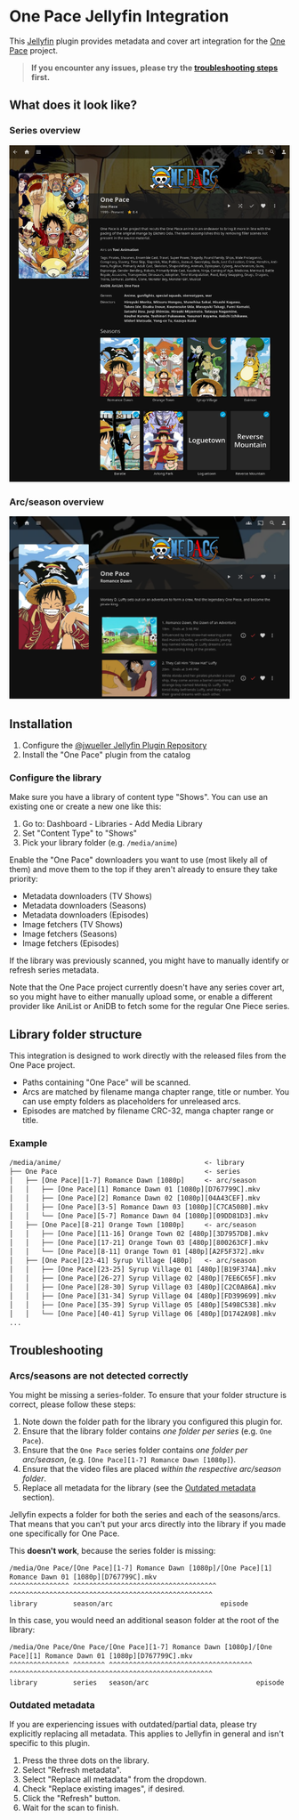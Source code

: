 # One Pace Jellyfin Integration

This [Jellyfin](https://jellyfin.org/) plugin provides metadata and cover art integration for the [One Pace](https://onepace.net/) project.

> **If you encounter any issues, please try the [troubleshooting steps](#Troubleshooting) first.**


## What does it look like?

### Series overview

![Series Overview](docs/series.png)


### Arc/season overview

![Arc Overview](docs/arc.png)


## Installation

1. Configure the [@jwueller Jellyfin Plugin Repository](https://github.com/jwueller/jellyfin-repository)
2. Install the "One Pace" plugin from the catalog


### Configure the library

Make sure you have a library of content type "Shows". You can use an existing one or create a new one like this:

1. Go to: Dashboard - Libraries - Add Media Library
2. Set "Content Type" to "Shows"
3. Pick your library folder (e.g. `/media/anime`)

Enable the "One Pace" downloaders you want to use (most likely all of them) and move them to the top if they aren't already to ensure they take priority:

* Metadata downloaders (TV Shows)
* Metadata downloaders (Seasons)
* Metadata downloaders (Episodes)
* Image fetchers (TV Shows)
* Image fetchers (Seasons)
* Image fetchers (Episodes)

If the library was previously scanned, you might have to manually identify or refresh series metadata.

Note that the One Pace project currently doesn't have any series cover art, so you might have to either manually upload some, or enable a different provider like AniList or AniDB to fetch some for the regular One Piece series.


## Library folder structure

This integration is designed to work directly with the released files from the One Pace project.

* Paths containing "One Pace" will be scanned.
* Arcs are matched by filename manga chapter range, title or number. You can use empty folders as placeholders for unreleased arcs.
* Episodes are matched by filename CRC-32, manga chapter range or title.


### Example

```plain
/media/anime/                                    <- library
├── One Pace                                     <- series
│   ├── [One Pace][1-7] Romance Dawn [1080p]     <- arc/season
│   │   ├── [One Pace][1] Romance Dawn 01 [1080p][D767799C].mkv
│   │   ├── [One Pace][2] Romance Dawn 02 [1080p][04A43CEF].mkv
│   │   ├── [One Pace][3-5] Romance Dawn 03 [1080p][C7CA5080].mkv
│   │   └── [One Pace][5-7] Romance Dawn 04 [1080p][09DD81D3].mkv
│   ├── [One Pace][8-21] Orange Town [1080p]     <- arc/season
│   │   ├── [One Pace][11-16] Orange Town 02 [480p][3D7957D8].mkv
│   │   ├── [One Pace][17-21] Orange Town 03 [480p][800263CF].mkv
│   │   └── [One Pace][8-11] Orange Town 01 [480p][A2F5F372].mkv
│   ├── [One Pace][23-41] Syrup Village [480p]   <- arc/season
│   │   ├── [One Pace][23-25] Syrup Village 01 [480p][B19F374A].mkv
│   │   ├── [One Pace][26-27] Syrup Village 02 [480p][7EE6C65F].mkv
│   │   ├── [One Pace][28-30] Syrup Village 03 [480p][C2C0A86A].mkv
│   │   ├── [One Pace][31-34] Syrup Village 04 [480p][FD399699].mkv
│   │   ├── [One Pace][35-39] Syrup Village 05 [480p][5498C538].mkv
│   │   └── [One Pace][40-41] Syrup Village 06 [480p][D1742A98].mkv
...
```


## Troubleshooting

### Arcs/seasons are not detected correctly

You might be missing a series-folder. To ensure that your folder structure is correct, please follow these steps:

1. Note down the folder path for the library you configured this plugin for.
2. Ensure that the library folder contains _one folder per series_ (e.g. `One Pace`).
3. Ensure that the `One Pace` series folder contains _one folder per arc/season_, (e.g. `[One Pace][1-7] Romance Dawn [1080p]`).
4. Ensure that the video files are placed _within the respective arc/season folder_.
5. Replace all metadata for the library (see the [Outdated metadata](#Outdated-metadata) section).

Jellyfin expects a folder for both the series and each of the seasons/arcs. That means that you can't put your arcs directly into the library if you made one specifically for One Pace.

This **doesn't work**, because the series folder is missing:

```
/media/One Pace/[One Pace][1-7] Romance Dawn [1080p]/[One Pace][1] Romance Dawn 01 [1080p][D767799C].mkv
^^^^^^^^^^^^^^^ ^^^^^^^^^^^^^^^^^^^^^^^^^^^^^^^^^^^^ ^^^^^^^^^^^^^^^^^^^^^^^^^^^^^^^^^^^^^^^^^^^^^^^^^^^
library         season/arc                           episode
```

In this case, you would need an additional season folder at the root of the library:

```
/media/One Pace/One Pace/[One Pace][1-7] Romance Dawn [1080p]/[One Pace][1] Romance Dawn 01 [1080p][D767799C].mkv
^^^^^^^^^^^^^^^ ^^^^^^^^ ^^^^^^^^^^^^^^^^^^^^^^^^^^^^^^^^^^^^ ^^^^^^^^^^^^^^^^^^^^^^^^^^^^^^^^^^^^^^^^^^^^^^^^^^^
library         series   season/arc                           episode
```


### Outdated metadata

If you are experiencing issues with outdated/partial data, please try explicitly replacing all metadata. This applies to Jellyfin in general and isn't specific to this plugin.

1. Press the three dots on the library.
2. Select "Refresh metadata".
3. Select "Replace all metadata" from the dropdown.
4. Check "Replace existing images", if desired.
5. Click the "Refresh" button.
6. Wait for the scan to finish.
